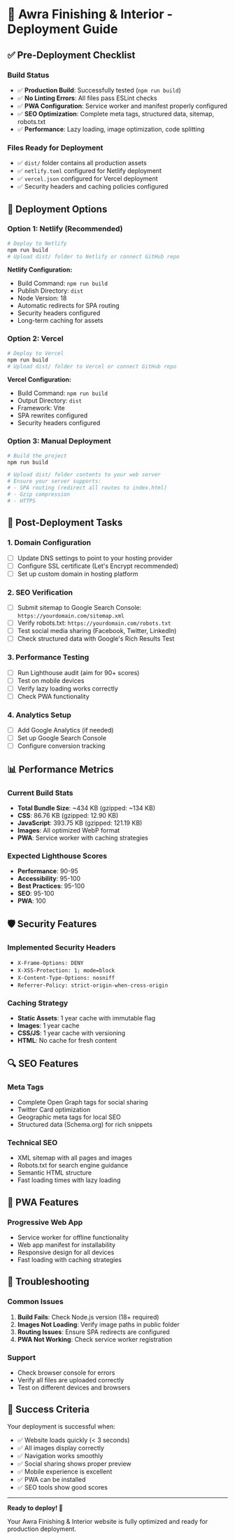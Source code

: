 # 🚀 Awra Finishing & Interior - Deployment Guide

## ✅ Pre-Deployment Checklist

### Build Status
- ✅ **Production Build**: Successfully tested (`npm run build`)
- ✅ **No Linting Errors**: All files pass ESLint checks
- ✅ **PWA Configuration**: Service worker and manifest properly configured
- ✅ **SEO Optimization**: Complete meta tags, structured data, sitemap, robots.txt
- ✅ **Performance**: Lazy loading, image optimization, code splitting

### Files Ready for Deployment
- ✅ `dist/` folder contains all production assets
- ✅ `netlify.toml` configured for Netlify deployment
- ✅ `vercel.json` configured for Vercel deployment
- ✅ Security headers and caching policies configured

## 🎯 Deployment Options

### Option 1: Netlify (Recommended)
```bash
# Deploy to Netlify
npm run build
# Upload dist/ folder to Netlify or connect GitHub repo
```

**Netlify Configuration:**
- Build Command: `npm run build`
- Publish Directory: `dist`
- Node Version: 18
- Automatic redirects for SPA routing
- Security headers configured
- Long-term caching for assets

### Option 2: Vercel
```bash
# Deploy to Vercel
npm run build
# Upload dist/ folder to Vercel or connect GitHub repo
```

**Vercel Configuration:**
- Build Command: `npm run build`
- Output Directory: `dist`
- Framework: Vite
- SPA rewrites configured
- Security headers configured

### Option 3: Manual Deployment
```bash
# Build the project
npm run build

# Upload dist/ folder contents to your web server
# Ensure your server supports:
# - SPA routing (redirect all routes to index.html)
# - Gzip compression
# - HTTPS
```

## 🔧 Post-Deployment Tasks

### 1. Domain Configuration
- [ ] Update DNS settings to point to your hosting provider
- [ ] Configure SSL certificate (Let's Encrypt recommended)
- [ ] Set up custom domain in hosting platform

### 2. SEO Verification
- [ ] Submit sitemap to Google Search Console: `https://yourdomain.com/sitemap.xml`
- [ ] Verify robots.txt: `https://yourdomain.com/robots.txt`
- [ ] Test social media sharing (Facebook, Twitter, LinkedIn)
- [ ] Check structured data with Google's Rich Results Test

### 3. Performance Testing
- [ ] Run Lighthouse audit (aim for 90+ scores)
- [ ] Test on mobile devices
- [ ] Verify lazy loading works correctly
- [ ] Check PWA functionality

### 4. Analytics Setup
- [ ] Add Google Analytics (if needed)
- [ ] Set up Google Search Console
- [ ] Configure conversion tracking

## 📊 Performance Metrics

### Current Build Stats
- **Total Bundle Size**: ~434 KB (gzipped: ~134 KB)
- **CSS**: 86.76 KB (gzipped: 12.90 KB)
- **JavaScript**: 393.75 KB (gzipped: 121.19 KB)
- **Images**: All optimized WebP format
- **PWA**: Service worker with caching strategies

### Expected Lighthouse Scores
- **Performance**: 90-95
- **Accessibility**: 95-100
- **Best Practices**: 95-100
- **SEO**: 95-100
- **PWA**: 100

## 🛡️ Security Features

### Implemented Security Headers
- `X-Frame-Options: DENY`
- `X-XSS-Protection: 1; mode=block`
- `X-Content-Type-Options: nosniff`
- `Referrer-Policy: strict-origin-when-cross-origin`

### Caching Strategy
- **Static Assets**: 1 year cache with immutable flag
- **Images**: 1 year cache
- **CSS/JS**: 1 year cache with versioning
- **HTML**: No cache for fresh content

## 🔍 SEO Features

### Meta Tags
- Complete Open Graph tags for social sharing
- Twitter Card optimization
- Geographic meta tags for local SEO
- Structured data (Schema.org) for rich snippets

### Technical SEO
- XML sitemap with all pages and images
- Robots.txt for search engine guidance
- Semantic HTML structure
- Fast loading times with lazy loading

## 📱 PWA Features

### Progressive Web App
- Service worker for offline functionality
- Web app manifest for installability
- Responsive design for all devices
- Fast loading with caching strategies

## 🚨 Troubleshooting

### Common Issues
1. **Build Fails**: Check Node.js version (18+ required)
2. **Images Not Loading**: Verify image paths in public folder
3. **Routing Issues**: Ensure SPA redirects are configured
4. **PWA Not Working**: Check service worker registration

### Support
- Check browser console for errors
- Verify all files are uploaded correctly
- Test on different devices and browsers

## 🎉 Success Criteria

Your deployment is successful when:
- ✅ Website loads quickly (< 3 seconds)
- ✅ All images display correctly
- ✅ Navigation works smoothly
- ✅ Social sharing shows proper preview
- ✅ Mobile experience is excellent
- ✅ PWA can be installed
- ✅ SEO tools show good scores

---

**Ready to deploy! 🚀**

Your Awra Finishing & Interior website is fully optimized and ready for production deployment.
